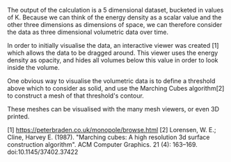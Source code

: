 The output of the calculation is a 5 dimensional dataset, bucketed in values of
K. Because we can think of the energy density as a scalar value and the other three
dimensions as dimensions of space, we can therefore consider the data as three
dimensional volumetric data over time.

In order to initially visualise the data, an interactive viewer was created [1]
which allows the data to be dragged around. This viewer uses the energy density
as opacity, and hides all volumes below this value in order to look inside the
volume.

One obvious way to visualise the volumetric data is to define a threshold above
which to consider as solid, and use the Marching Cubes algorithm[2] to construct
a mesh of that threshold's contour.

These meshes can be visualised with the many mesh viewers, or even 3D printed.



[1] https://peterbraden.co.uk/monopole/browse.html
[2] Lorensen, W. E.; Cline, Harvey E. (1987). "Marching cubes: A high resolution 3d surface construction algorithm". ACM Computer Graphics. 21 (4): 163–169. doi:10.1145/37402.37422

